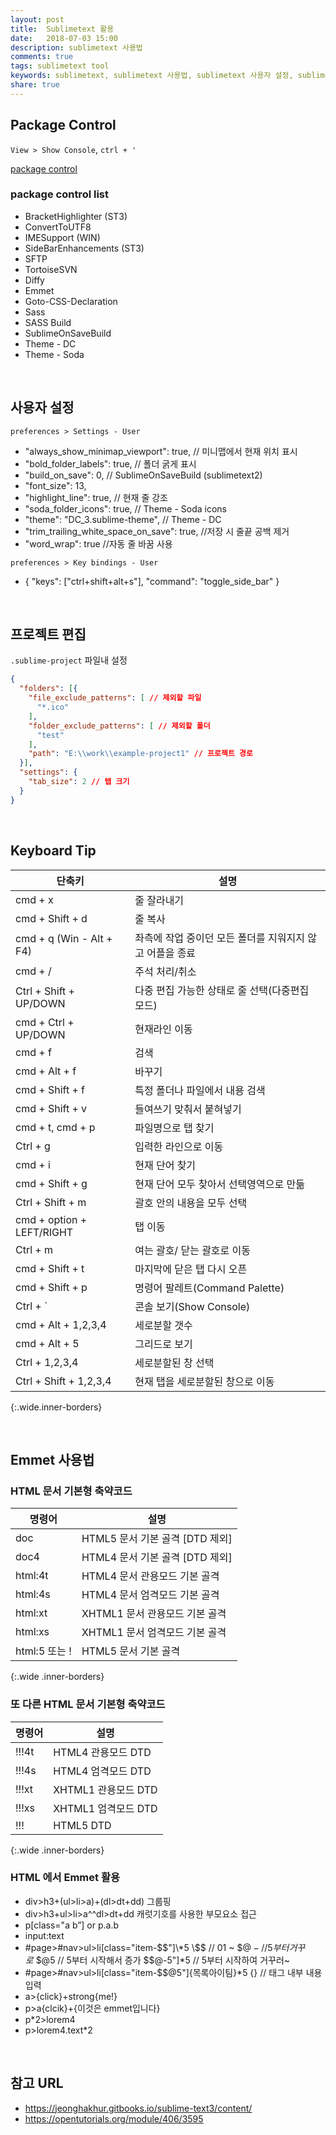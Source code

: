 ```yaml
---
layout: post
title:  Sublimetext 활용
date:   2018-07-03 15:00
description: sublimetext 사용법
comments: true
tags: sublimetext tool
keywords: sublimetext, sublimetext 사용법, sublimetext 사용자 설정, sublimetext control list, sublimetext 프로젝트 편집, sublimetext keyboard tip, sublimetext emmet 사용
share: true 
---
```


## Package Control

`View > Show Console`, `ctrl + '`

[package control][package control]

[package control]: https://packagecontrol.io/

### package control list
* BracketHighlighter (ST3)
* ConvertToUTF8
* IMESupport (WIN)
* SideBarEnhancements (ST3)
* SFTP
* TortoiseSVN
* Diffy
* Emmet
* Goto-CSS-Declaration
* Sass
* SASS Build
* SublimeOnSaveBuild
* Theme - DC
* Theme - Soda

<br>

## 사용자 설정
`preferences > Settings - User`
* "always_show_minimap_viewport": true, // 미니맵에서 현재 위치 표시
* "bold_folder_labels": true, // 폴더 굵게 표시
* "build_on_save": 0, // SublimeOnSaveBuild (sublimetext2)
* "font_size": 13,
* "highlight_line": true, // 현재 줄 강조
* "soda_folder_icons": true, // Theme - Soda icons
* "theme": "DC_3.sublime-theme",  // Theme - DC
* "trim_trailing_white_space_on_save": true,  //저장 시 줄끝 공백 제거
* "word_wrap": true //자동 줄 바꿈 사용

`preferences > Key bindings - User`
* { "keys": ["ctrl+shift+alt+s"], "command": "toggle_side_bar" }

<br>

## 프로젝트 편집

`.sublime-project` 파일내 설정

``` json
{
  "folders": [{
    "file_exclude_patterns": [ // 제외할 파일
      "*.ico"
    ],
    "folder_exclude_patterns": [ // 제외할 폴더
      "test"
    ],
    "path": "E:\\work\\example-project1" // 프로젝트 경로
  }],
  "settings": {
    "tab_size": 2 // 탭 크기
  }
}
```

<br>

## Keyboard Tip

단축키 | 설명
--- | ---
cmd + x | 줄 잘라내기
cmd + Shift + d |   줄 복사
cmd + q (Win - Alt + F4) | 좌측에 작업 중이던 모든 폴더를 지워지지 않고 어플을 종료
cmd + / | 주석 처리/취소
Ctrl + Shift + UP/DOWN | 다중 편집 가능한 상태로 줄 선택(다중편집 모드)
cmd + Ctrl + UP/DOWN | 현재라인 이동
cmd + f | 검색
cmd + Alt + f | 바꾸기
cmd + Shift + f | 특정 폴더나 파일에서 내용 검색
cmd + Shift + v | 들여쓰기 맞춰서 붙혀넣기
cmd + t, cmd + p | 파일명으로 탭 찾기
Ctrl + g | 입력한 라인으로 이동
cmd + i | 현재 단어 찾기
cmd + Shift + g | 현재 단어 모두 찾아서 선택영역으로 만듦
Ctrl + Shift + m | 괄호 안의 내용을 모두 선택
cmd + option + LEFT/RIGHT | 탭 이동
Ctrl + m | 여는 괄호/ 닫는 괄호로 이동
cmd + Shift + t | 마지막에 닫은 탭 다시 오픈
cmd + Shift + p | 명령어 팔레트(Command Palette)
Ctrl + ` | 콘솔 보기(Show Console)
cmd + Alt + 1,2,3,4 | 세로분할 갯수
cmd + Alt + 5 | 그리드로 보기
Ctrl + 1,2,3,4 | 세로분할된 창 선택
Ctrl + Shift + 1,2,3,4 | 현재 탭을 세로분할된 창으로 이동
{:.wide.inner-borders}

<br>

## Emmet 사용법

### HTML 문서 기본형 축약코드

명령어 | 설명
--- | ---
doc | HTML5 문서 기본 골격 [DTD 제외]
doc4 | HTML4 문서 기본 골격 [DTD 제외]
html:4t | HTML4 문서 관용모드 기본 골격
html:4s | HTML4 문서 엄격모드 기본 골격
html:xt | XHTML1 문서 관용모드 기본 골격
html:xs | XHTML1 문서 엄격모드 기본 골격
html:5 또는 ! | HTML5 문서 기본 골격
{:.wide .inner-borders}

### 또 다른 HTML 문서 기본형 축약코드

명령어 | 설명
--- | ---
!!!4t | HTML4 관용모드 DTD
!!!4s | HTML4 엄격모드 DTD
!!!xt | XHTML1 관용모드 DTD
!!!xs | XHTML1 엄격모드 DTD
!!! | HTML5 DTD
{:.wide .inner-borders}

### HTML 에서 Emmet 활용

* div>h3+(ul>li>a)+(dl>dt+dd) 그룹핑
* div>h3+ul>li>a^^dl>dt+dd 캐럿기호를 사용한 부모요소 접근
* p[class="a b”] or p.a.b
* input:text
* #page>#nav>ul>li[class="item-\$$"]\*5
  \$$ // 01 ~
  \$$@- // 5부터 거꾸로~
  \$$@5 // 5부터 시작해서 증가
  \$$@-5"]\*5 // 5부터 시작하여 거꾸러~
* #page>#nav>ul>li[class="item-\$$@5"]{목록아이팀}\*5
  {} // 태그 내부 내용 입력
* a>{click}+strong{me!}
* p>a{clcik}+{이것은 emmet입니다}
* p\*2>lorem4
* p>lorem4.text\*2

<br>

## 참고 URL
* https://jeonghakhur.gitbooks.io/sublime-text3/content/
* https://opentutorials.org/module/406/3595

<br>
<br>
<br>
<br>
<br>






